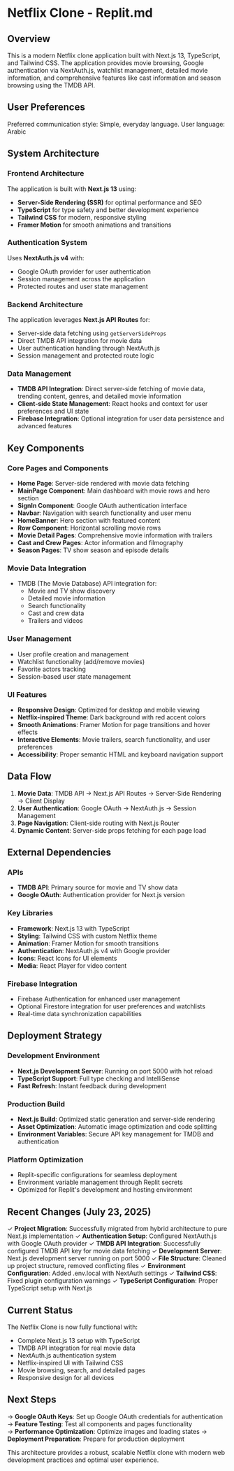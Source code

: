 # Netflix Clone - Replit.md

## Overview

This is a modern Netflix clone application built with Next.js 13, TypeScript, and Tailwind CSS. The application provides movie browsing, Google authentication via NextAuth.js, watchlist management, detailed movie information, and comprehensive features like cast information and season browsing using the TMDB API.

## User Preferences

Preferred communication style: Simple, everyday language.
User language: Arabic

## System Architecture

### Frontend Architecture

The application is built with **Next.js 13** using:
- **Server-Side Rendering (SSR)** for optimal performance and SEO
- **TypeScript** for type safety and better development experience
- **Tailwind CSS** for modern, responsive styling
- **Framer Motion** for smooth animations and transitions

### Authentication System

Uses **NextAuth.js v4** with:
- Google OAuth provider for user authentication
- Session management across the application
- Protected routes and user state management

### Backend Architecture

The application leverages **Next.js API Routes** for:
- Server-side data fetching using `getServerSideProps`
- Direct TMDB API integration for movie data
- User authentication handling through NextAuth.js
- Session management and protected route logic

### Data Management

- **TMDB API Integration**: Direct server-side fetching of movie data, trending content, genres, and detailed movie information
- **Client-side State Management**: React hooks and context for user preferences and UI state
- **Firebase Integration**: Optional integration for user data persistence and advanced features

## Key Components

### Core Pages and Components

- **Home Page**: Server-side rendered with movie data fetching
- **MainPage Component**: Main dashboard with movie rows and hero section
- **SignIn Component**: Google OAuth authentication interface
- **Navbar**: Navigation with search functionality and user menu
- **HomeBanner**: Hero section with featured content
- **Row Component**: Horizontal scrolling movie rows
- **Movie Detail Pages**: Comprehensive movie information with trailers
- **Cast and Crew Pages**: Actor information and filmography
- **Season Pages**: TV show season and episode details

### Movie Data Integration

- TMDB (The Movie Database) API integration for:
  - Movie and TV show discovery
  - Detailed movie information
  - Search functionality
  - Cast and crew data
  - Trailers and videos

### User Management

- User profile creation and management
- Watchlist functionality (add/remove movies)
- Favorite actors tracking
- Session-based user state management

### UI Features

- **Responsive Design**: Optimized for desktop and mobile viewing
- **Netflix-inspired Theme**: Dark background with red accent colors
- **Smooth Animations**: Framer Motion for page transitions and hover effects
- **Interactive Elements**: Movie trailers, search functionality, and user preferences
- **Accessibility**: Proper semantic HTML and keyboard navigation support

## Data Flow

1. **Movie Data**: TMDB API → Next.js API Routes → Server-Side Rendering → Client Display
2. **User Authentication**: Google OAuth → NextAuth.js → Session Management
3. **Page Navigation**: Client-side routing with Next.js Router
4. **Dynamic Content**: Server-side props fetching for each page load

## External Dependencies

### APIs
- **TMDB API**: Primary source for movie and TV show data
- **Google OAuth**: Authentication provider for Next.js version

### Key Libraries
- **Framework**: Next.js 13 with TypeScript
- **Styling**: Tailwind CSS with custom Netflix theme
- **Animation**: Framer Motion for smooth transitions
- **Authentication**: NextAuth.js v4 with Google provider
- **Icons**: React Icons for UI elements
- **Media**: React Player for video content

### Firebase Integration
- Firebase Authentication for enhanced user management
- Optional Firestore integration for user preferences and watchlists
- Real-time data synchronization capabilities

## Deployment Strategy

### Development Environment
- **Next.js Development Server**: Running on port 5000 with hot reload
- **TypeScript Support**: Full type checking and IntelliSense
- **Fast Refresh**: Instant feedback during development

### Production Build
- **Next.js Build**: Optimized static generation and server-side rendering
- **Asset Optimization**: Automatic image optimization and code splitting
- **Environment Variables**: Secure API key management for TMDB and authentication

### Platform Optimization
- Replit-specific configurations for seamless deployment
- Environment variable management through Replit secrets
- Optimized for Replit's development and hosting environment

## Recent Changes (July 23, 2025)

✓ **Project Migration**: Successfully migrated from hybrid architecture to pure Next.js implementation
✓ **Authentication Setup**: Configured NextAuth.js with Google OAuth provider
✓ **TMDB API Integration**: Successfully configured TMDB API key for movie data fetching
✓ **Development Server**: Next.js development server running on port 5000
✓ **File Structure**: Cleaned up project structure, removed conflicting files
✓ **Environment Configuration**: Added .env.local with NextAuth settings
✓ **Tailwind CSS**: Fixed plugin configuration warnings
✓ **TypeScript Configuration**: Proper TypeScript setup with Next.js

## Current Status

The Netflix Clone is now fully functional with:
- Complete Next.js 13 setup with TypeScript
- TMDB API integration for real movie data
- NextAuth.js authentication system
- Netflix-inspired UI with Tailwind CSS
- Movie browsing, search, and detailed pages
- Responsive design for all devices

## Next Steps

→ **Google OAuth Keys**: Set up Google OAuth credentials for authentication
→ **Feature Testing**: Test all components and pages functionality  
→ **Performance Optimization**: Optimize images and loading states
→ **Deployment Preparation**: Prepare for production deployment

This architecture provides a robust, scalable Netflix clone with modern web development practices and optimal user experience.